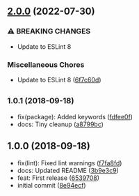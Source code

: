 ## [2.0.0](https://github.com/unlight/eslint-plugin-no-eslint-disable/compare/v1.0.1...v2.0.0) (2022-07-30)


### ⚠ BREAKING CHANGES

* Update to ESLint 8

### Miscellaneous Chores

* Update to ESLint 8 ([6f7c60d](https://github.com/unlight/eslint-plugin-no-eslint-disable/commit/6f7c60d624df94f95dad1ba8636b3c7f5501c956))

## <small>1.0.1 (2018-09-18)</small>

* fix(package): Added keywords ([fdfee0f](https://github.com/unlight/eslint-plugin-no-eslint-disable/commit/fdfee0f))
* docs: Tiny cleanup ([a8799bc](https://github.com/unlight/eslint-plugin-no-eslint-disable/commit/a8799bc))

## 1.0.0 (2018-09-18)

* fix(lint): Fixed lint warnings ([f7fa8fd](https://github.com/unlight/eslint-plugin-no-eslint-disable/commit/f7fa8fd))
* docs: Updated README ([3b9e3c9](https://github.com/unlight/eslint-plugin-no-eslint-disable/commit/3b9e3c9))
* feat: First release ([6539708](https://github.com/unlight/eslint-plugin-no-eslint-disable/commit/6539708))
* initial commit ([8e94ecf](https://github.com/unlight/eslint-plugin-no-eslint-disable/commit/8e94ecf))
